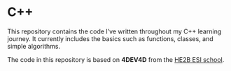 # C++

This repository contains the code I’ve written throughout my C++ learning journey. It currently includes the basics such as functions, classes, and simple algorithms.

The code in this repository is based on **4DEV4D** from the [HE2B ESI school](https://he2b.be/formations/developpeur-dapplications/).
